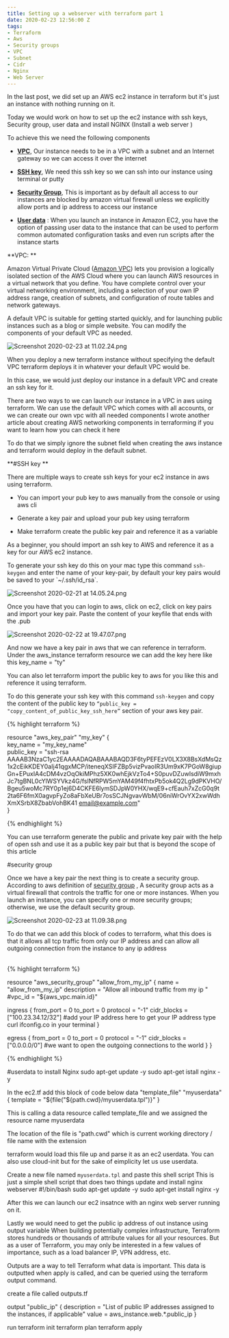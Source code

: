 ```yaml
---
title: Setting up a webserver with terraform part 1
date: 2020-02-23 12:56:00 Z
tags:
- Terraform
- Aws
- Security groups
- VPC
- Subnet
- Cidr
- Nginx
- Web Server
---
```


In the last post, we did set up an AWS ec2 instance in terraform but it's just an instance with nothing running on it.

Today we would work on how to set up the ec2 instance with ssh keys, Security group, user data and install NGINX (Install a web server )

To achieve this we need the following components

* **[VPC](https://aws.amazon.com/vpc/)**,  Our instance needs to be in a VPC with a subnet and an Internet gateway so we can access it over the internet

* **[SSH key](https://docs.aws.amazon.com/AWSEC2/latest/UserGuide/ec2-key-pairs.html)**, We need this ssh key so we can ssh into our instance using terminal or putty

* **[Security Group](https://docs.aws.amazon.com/vpc/latest/userguide/VPC_SecurityGroups.html)**, This is important as by default all access to our instances are blocked by amazon virtual firewall unless we explicitly allow ports and ip address to access our instance

* **[User data](https://docs.aws.amazon.com/AWSEC2/latest/UserGuide/user-data.html)** : When you launch an instance in Amazon EC2, you have the option of passing user data to the instance that can be used to perform common automated configuration tasks and even run scripts after the instance starts

\*\*VPC: \*\*

Amazon Virtual Private Cloud ([Amazon VPC](https://docs.aws.amazon.com/vpc/latest/userguide/default-vpc.html#default-vpc-components)) lets you provision a logically isolated section of the AWS Cloud where you can launch AWS resources in a virtual network that you define. You have complete control over your virtual networking environment, including a selection of your own IP address range, creation of subnets, and configuration of route tables and network gateways.

A default VPC is suitable for getting started quickly, and for launching public instances such as a blog or simple website. You can modify the components of your default VPC as needed.

![Screenshot 2020-02-23 at 11.02.24.png](/uploads/Screenshot%202020-02-23%20at%2011.02.24.png)

When you deploy a new terraform instance without specifying the default VPC terraform deploys it in whatever your default VPC would be.

In this case, we would just deploy our instance in a default VPC and create an ssh key for it.

There are two ways to we can launch our instance in a VPC in aws using terraform. We can use the default VPC which comes with all accounts, or we can create our own vpc with all needed components I wrote another article about creating AWS networking components in terraforming if you want to learn how you can check it here

To do that we simply ignore the subnet field when creating the aws instance and terraform would deploy in the default subnet.

\*\*#SSH key \*\*

There are multiple ways to create ssh keys for your ec2 instance in aws using terraform.

* You can import your pub key to aws manually from the console or using aws cli

* Generate a key pair and upload your pub key using terraform

* Make terraform create the public key pair and reference it as a variable

As a beginner, you should import an ssh key to AWS and reference it as a key for our AWS ec2 instance.

To generate your ssh key do this on your mac type this command `ssh-keygen` and enter the name of your key-pair, by default your key pairs would be saved to your \`\~/.ssh/id_rsa\`.

![Screenshot 2020-02-21 at 14.05.24.png](/uploads/Screenshot%202020-02-21%20at%2014.05.24.png)


Once you have that you can login to aws, click on ec2, click on key pairs and import your key pair. Paste the content of your keyfile that ends with the .pub

![Screenshot 2020-02-22 at 19.47.07.png](/uploads/Screenshot%202020-02-22%20at%2019.47.07.png)

And now we have a key pair in aws that we can reference in terraform. Under the aws_instance terraform resource we can add the key here like this key_name      = "ty"

You can also let terraform  import the public key to aws for you like this and reference it using terraform.

To do this generate your ssh key with this command  `ssh-keygen` and copy the content of the public key to `“public_key = "copy_content_of_public_key_ssh_here”` section of your aws key pair.

{% highlight terraform %}

resource "aws_key_pair" "my_key" {\
key_name   = "my_key_name"\
public_key = "ssh-rsa AAAAB3NzaC1yc2EAAAADAQABAAABAQD3F6tyPEFEzV0LX3X8BsXdMsQz1x2cEikKDEY0aIj41qgxMCP/iteneqXSIFZBp5vizPvaoIR3Um9xK7PGoW8giupGn\+EPuxIA4cDM4vzOqOkiMPhz5XK0whEjkVzTo4\+S0puvDZuwIsdiW9mxhJc7tgBNL0cYlWSYVkz4G/fslNfRPW5mYAM49f4fhtxPb5ok4Q2Lg9dPKVHO/Bgeu5woMc7RY0p1ej6D4CKFE6lymSDJpW0YHX/wqE9\+cfEauh7xZcG0q9t2ta6F6fmX0agvpFyZo8aFbXeUBr7osSCJNgvavWbM/06niWrOvYX2xwWdhXmXSrbX8ZbabVohBK41 email@example.com"\
}

{% endhighlight %}

You can use terraform generate the public and private key pair with the help of open ssh and use it as a public key pair but that is beyond the scope of this article

\#security group

Once we have a key pair the next thing is to create a security group.
According to aws definition of [security group](https://docs.aws.amazon.com/AWSEC2/latest/UserGuide/ec2-security-groups.html) , A security group acts as a virtual firewall that controls the traffic for one or more instances.
When you launch an instance, you can specify one or more security groups; otherwise, we use the default security group.

![Screenshot 2020-02-23 at 11.09.38.png](/uploads/Screenshot%202020-02-23%20at%2011.09.38.png)

To do that we can add this block of codes to terraform, what this does is that it allows all tcp traffic from only our IP address and can allow all outgoing connection from the instance to any ip address

\
{% highlight terraform %}

resource "aws_security_group" "allow_from_my_ip" {
name        = "allow_from_my_ip"
description = "Allow all inbound traffic from my ip "
\#vpc_id      = "${aws_vpc.main.id}"

ingress {
from_port   = 0
to_port     = 0
protocol    = "-1"
cidr_blocks = \["100.23.34.12/32"\]  #add your IP address here to get your IP address type curl ifconfig.co in your terminal
}

egress {
from_port       = 0
to_port         = 0
protocol        = "-1"
cidr_blocks     = \["0.0.0.0/0"\] #we want to open the outgoing connections to the world
}
}

{% endhighlight %}

\#userdata to install Nginx
sudo apt-get update -y
sudo apt-get istall nginx -y

In the ec2.tf add this block of code below
data "template_file" "myuserdata" {
template = "${file("${path.cwd}/myuserdata.tpl")}"
}

This is calling a data resource called template_file and we assigned the resource name myuserdata

The location of the file is "path.cwd" which is current working directory / file name  with the extension

terraform would load this file up and parse it as an ec2 userdata. You can also use cloud-init but for the sake of eimplicity let us use userdata.

Create a new file named `myuserdata.tpl` and paste this shell script
This is just a simple shell script that does two things update and install nginx webserver
\#!/bin/bash
sudo apt-get update -y
sudo apt-get install nginx -y

After this we can launch our ec2 insatnce with an nginx web server running on it.

Lastly we would need to get the public ip address of out instance using output variable
When building potentially complex infrastructure, Terraform stores hundreds or thousands of attribute values for all your resources. But as a user of Terraform, you may only be interested in a few values of importance, such as a load balancer IP, VPN address, etc.

Outputs are a way to tell Terraform what data is important. This data is outputted when apply is called, and can be queried using the terraform output command.

create a file called outputs.tf

output "public_ip" {
description = "List of public IP addresses assigned to the instances, if applicable"
value       = aws_instance.web.\*.public_ip
}

run terraform init
terraform plan
terraform apply